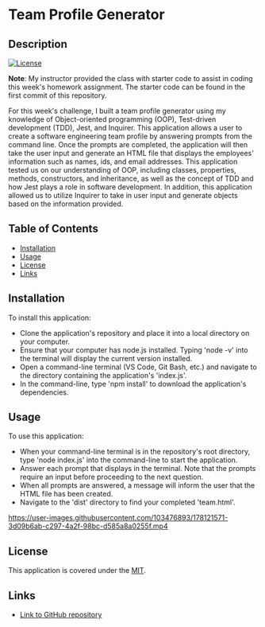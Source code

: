 # Team Profile Generator

## Description
[![License](https://img.shields.io/badge/License-MIT-blue)](https://opensource.org/licenses/MIT)

**Note**: My instructor provided the class with starter code to assist in coding this week's homework assignment. The starter code can be found in the first commit of this repository.

For this week's challenge, I built a team profile generator using my knowledge of Object-oriented programming (OOP), Test-driven development (TDD), Jest, and Inquirer. This application allows a user to create a software engineering team profile by answering prompts from the command line. Once the prompts are completed, the application will then take the user input and generate an HTML file that displays the employees' information such as names, ids, and email addresses. This application tested us on our understanding of OOP, including classes, properties, methods, constructors, and inheritance, as well as the concept of TDD and how Jest plays a role in software development. In addition, this application allowed us to utilize Inquirer to take in user input and generate objects based on the information provided.

## Table of Contents

* [Installation](#installation)
* [Usage](#usage)
* [License](#license)
* [Links](#links)

## Installation

To install this application:
- Clone the application's repository and place it into a local directory on your computer.
- Ensure that your computer has node.js installed. Typing 'node -v' into the terminal will display the current version installed.
- Open a command-line terminal (VS Code, Git Bash, etc.) and navigate to the directory containing the application's 'index.js'.
- In the command-line, type 'npm install' to download the application's dependencies.

## Usage

To use this application:
- When your command-line terminal is in the repository's root directory, type 'node index.js' into the command-line to start the application.
- Answer each prompt that displays in the terminal. Note that the prompts require an input before proceeding to the next question.
- When all prompts are answered, a message will inform the user that the HTML file has been created.
- Navigate to the 'dist' directory to find your completed 'team.html'.

https://user-images.githubusercontent.com/103476893/178121571-3d09b6ab-c297-4a2f-98bc-d585a8a0255f.mp4

## License

This application is covered under the [MIT](https://opensource.org/licenses/MIT).

## Links

- [Link to GitHub repository](https://github.com/kt946/team-profile-generator)
